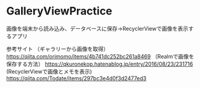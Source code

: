 # GalleryViewPractice
画像を端末から読み込み、データベースに保存→RecyclerViewで画像を表示するアプリ

参考サイト
（ギャラリーから画像を取得）
https://qiita.com/orimomo/items/4b741dc252bc261a8469
（Realmで画像を保存する方法）
https://qkuronekop.hatenablog.jp/entry/2016/08/23/231716
(RecyclerViewで画像とメモを表示)
https://qiita.com/Todate/items/297bc3e4d0f3d2477ed3

